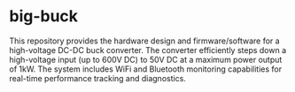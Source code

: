 # big-buck
This repository provides the hardware design and firmware/software for a high-voltage DC-DC buck converter. The converter efficiently steps down a high-voltage input (up to 600V DC) to 50V DC at a maximum power output of 1kW. The system includes WiFi and Bluetooth monitoring capabilities for real-time performance tracking and diagnostics.
